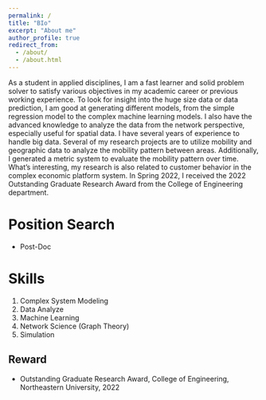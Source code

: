 ```yaml
---
permalink: /
title: "BIo"
excerpt: "About me"
author_profile: true
redirect_from: 
  - /about/
  - /about.html
---
```


As a student in applied disciplines, I am a fast learner and  solid problem solver to satisfy various objectives in my academic career or previous working experience. To look for insight into the huge size data or data prediction, I am good at generating different models, from the simple regression model to the complex machine learning models. I also have the advanced knowledge to analyze the data from the network perspective, especially useful for spatial data. I have several years of experience to handle big data. Several of my research projects are to utilize mobility and geographic data to analyze the mobility pattern between areas. Additionally, I generated a metric system to evaluate the mobility pattern over time. What’s interesting,  my research is also related to customer behavior in the complex economic platform system. In Spring 2022, I received the 2022 Outstanding Graduate Research Award from the College of Engineering department.

Position Search
======
* Post-Doc

Skills
======
1. Complex System Modeling
2. Data Analyze
3. Machine Learning
4. Network Science (Graph Theory)
5. Simulation

Reward
------
* Outstanding Graduate Research Award, College of Engineering, Northeastern University, 2022


